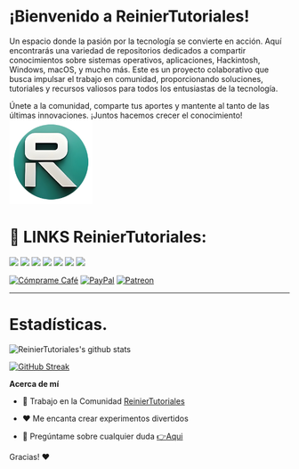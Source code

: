 # **¡Bienvenido a ReinierTutoriales!**

Un espacio donde la pasión por la tecnología se convierte en acción. Aquí encontrarás una variedad de repositorios dedicados a compartir conocimientos sobre sistemas operativos, aplicaciones, Hackintosh, Windows, macOS, y mucho más. Este es un proyecto colaborativo que busca impulsar el trabajo en comunidad, proporcionando soluciones, tutoriales y recursos valiosos para todos los entusiastas de la tecnología.

Únete a la comunidad, comparte tus aportes y mantente al tanto de las últimas innovaciones. ¡Juntos hacemos crecer el conocimiento!
<a href="https://www.reiniertutoriales.com/"><img src="https://github.com/ReinierTutoriales/ReinierTutoriales/blob/main/imagenes/Logo%20RT.png" width="150px" alt="Foro"></a>

# 🔗 LINKS ReinierTutoriales:

[![](https://img.shields.io/badge/YouTube-informational?style=for-the-badge&logo=telegram&logoColor=white&color=FF0000)](https://youtube.com/c/ReinierTutoriales)
[![](https://img.shields.io/badge/PayPal-informational?style=for-the-badge&logo=paypal&logoColor=white&color=003087)](https://www.paypal.com/paypalme/ReinierTutoriales)
[![](https://img.shields.io/badge/-Telegram-informational?style=for-the-badge&logo=telegram&logoColor=white&color=0088cc)](https://t.me/ReinierTutoriales)
[![](https://img.shields.io/badge/-Twitter-informational?style=for-the-badge&logo=twitter&logoColor=white&color=00aced)](https://twitter.com/ReinierTutorial)
[![](https://img.shields.io/badge/-Facebook-informational?style=for-the-badge&logo=facebook&logoColor=white&color=3b5998)](https://www.facebook.com/ReinierTutoriales)
[![](https://img.shields.io/badge/-Instagram-informational?style=for-the-badge&logo=instagram&logoColor=white&color=C13584)](https://www.instagram.com/reiniertutoriales/)
[![](https://img.shields.io/badge/-Discord-informational?style=for-the-badge&logo=discord&logoColor=white&color=7289da)](https://discord.gg/pQcCDBMn)

</p>


[![Cómprame Café](https://img.shields.io/badge/Buy%20Me%20a%20Coffee-ffdd00?style=for-the-badge&logo=buy-me-a-coffee&logoColor=black)](https://www.buymeacoffee.com/reiniertutoriales) [![PayPal](https://img.shields.io/badge/PayPal-00457C?style=for-the-badge&logo=paypal&logoColor=white)](https://www.paypal.com/paypalme/ReinierTutoriales) [![Patreon](https://img.shields.io/badge/Patreon-F96854?style=for-the-badge&logo=patreon&logoColor=white)](https://www.patreon.com/ReinierTutoriales)</a>
</p>

<hr>

# Estadísticas.

![ReinierTutoriales's github stats](https://github-readme-stats.vercel.app/api?username=ReinierTutoriales&icons=true&bg_color=181818)

[![GitHub Streak](https://streak-stats.demolab.com?user=ReinierTutoriales&theme=dark&hide_border=FALSO&locale=es&date_format=M%20j%5B%2C%20Y%5D)](https://git.io/streak-stats)
</p>

**Acerca de mí**

- 💼 Trabajo en la Comunidad [ReinierTutoriales](https://www.reiniertutoriales.com/)

- ❤️ Me encanta crear experimentos divertidos

- 💬 Pregúntame sobre cualquier duda [👉Aqui](https://github.com/ReinierTutoriales/ReinierTutoriales/issues)

 Gracias! :heart:
 
 

